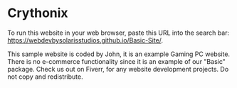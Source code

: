 # Crythonix
To run this website in your web browser, paste this URL into the search bar: https://webdevbysolarisstudios.github.io/Basic-Site/.

This sample website is coded by John, it is an example Gaming PC website. There is no e-commerce functionality since it is an example of our "Basic" package.
Check us out on Fiverr, for any website development projects.
Do not copy and redistribute.

